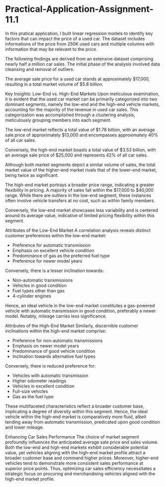 # Practical-Application-Assignment-11.1
In this pratical application, I built linear regression models to identify key factors that can impact the price of a used car.
The dataset includes informations of the price from 250K used cars and multiple columns with information that may be relevant to the price.


The following findings are derived from an extensive dataset comprising nearly half a million car sales. The initial phase of the analysis involved data cleansing and removal of outliers.

The average sale price for a used car stands at approximately $17,000, resulting in a total market volume of $5.8 billion.

Key Insights: Low-End vs. High-End Markets
Upon meticulous examination, it is evident that the used car market can be primarily categorized into two dominant segments, namely the low-end and the high-end vehicle markets, accounting for the majority of the revenue in used car sales. This categorization was accomplished through a clustering analysis, meticulously grouping members into each segment.

The low-end market reflects a total value of $1.78 billion, with an average sale price of approximately $13,000 and encompasses approximately 40% of all car sales.

Conversely, the high-end market boasts a total value of $3.53 billion, with an average sale price of $25,000 and represents 42% of all car sales.

Although both market segments depict a similar volume of sales, the total market value of the higher-end market rivals that of the lower-end market, being twice as significant.

The high-end market portrays a broader price range, indicating a greater flexibility in pricing. A majority of sales fall within the $17,000 to $40,000 range. While there are outliers in the low-end segment, these instances often involve vehicle transfers at no cost, such as within family members.

Conversely, the low-end market showcases less variability and is centered around its average value, indicative of limited pricing flexibility within this segment.

Attributes of the Low-End Market
A correlation analysis reveals distinct customer preferences within the low-end market:
- Preference for automatic transmission
- Emphasis on excellent vehicle condition
- Predominance of gas as the preferred fuel type
- Preference for newer model years

Conversely, there is a lesser inclination towards:
- Non-automatic transmissions
- Vehicles in good condition
- Fuel types other than gas
- 4-cylinder engines

Hence, an ideal vehicle in the low-end market constitutes a gas-powered vehicle with automatic transmission in good condition, preferably a newer model. Notably, mileage carries less significance.

Attributes of the High-End Market
Similarly, discernible customer inclinations within the high-end market comprise:
- Preference for non-automatic transmissions
- Emphasis on newer model years
- Predominance of good vehicle condition
- Inclination towards alternative fuel types

Conversely, there is reduced preference for:
- Vehicles with automatic transmission
- Higher odometer readings
- Vehicles in excellent condition
- Full-size vehicles
- Gas as the fuel type

These multifaceted characteristics reflect a broader customer base, implicating a degree of diversity within this segment. Hence, the ideal vehicle within the high-end market is comparatively more fluid, albeit tending away from automatic transmission, predicated upon good condition and lower mileage.

Enhancing Car Sales Performance
The choice of market segment profoundly influences the anticipated average sale price and sales volume. Both the low-end and high-end markets exhibit considerable potential value, yet vehicles aligning with the high-end market profile attract a broader customer base and command higher prices. Moreover, higher-end vehicles tend to demonstrate more consistent sales performance at superior price points. Thus, optimizing car sales efficiency necessitates a strategic focus on procuring and merchandising vehicles aligned with the high-end market profile.


